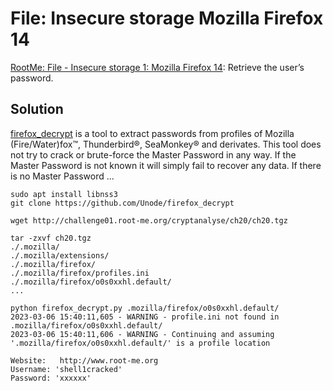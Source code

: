 # File: Insecure storage Mozilla Firefox 14

[RootMe: File - Insecure storage 1: Mozilla Firefox 14](https://www.root-me.org/en/Challenges/Cryptanalysis/File-Insecure-storage-1): Retrieve the user’s password.

## Solution

[firefox_decrypt](https://github.com/Unode/firefox_decrypt) is a tool to extract passwords from profiles of Mozilla (Fire/Water)fox™, Thunderbird®, SeaMonkey® and derivates. This tool does not try to crack or brute-force the Master Password in any way. If the Master Password is not known it will simply fail to recover any data. If there is no Master Password ...

```text
sudo apt install libnss3
git clone https://github.com/Unode/firefox_decrypt
```

```text 
wget http://challenge01.root-me.org/cryptanalyse/ch20/ch20.tgz
```

```text
tar -zxvf ch20.tgz
./.mozilla/
./.mozilla/extensions/
./.mozilla/firefox/
./.mozilla/firefox/profiles.ini
./.mozilla/firefox/o0s0xxhl.default/
...
```

```text
python firefox_decrypt.py .mozilla/firefox/o0s0xxhl.default/
2023-03-06 15:40:11,605 - WARNING - profile.ini not found in .mozilla/firefox/o0s0xxhl.default/
2023-03-06 15:40:11,606 - WARNING - Continuing and assuming '.mozilla/firefox/o0s0xxhl.default/' is a profile location

Website:   http://www.root-me.org
Username: 'shell1cracked'
Password: 'xxxxxx'
```
